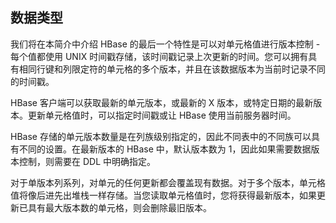 ## 数据类型

我们将在本简介中介绍 HBase 的最后一个特性是可以对单元格值进行版本控制 - 每个值都使用 UNIX 时间戳存储，该时间戳记录上次更新的时间。您可以拥有具有相同行键和列限定符的单元格的多个版本，并且在该数据版本为当前时记录不同的时间戳。

HBase 客户端可以获取最新的单元版本，或最新的 X 版本，或特定日期的最新版本。更新单元格值时，可以指定时间戳或让 HBase 使用当前服务器时间。

HBase 存储的单元版本数量是在列族级别指定的，因此不同表中的不同族可以具有不同的设置。在最新版本的 HBase 中，默认版本数为 1，因此如果需要数据版本控制，则需要在 DDL 中明确指定。

对于单版本列系列，对单元的任何更新都会覆盖现有数据。对于多个版本，单元格值将像后进先出堆栈一样存储。当您读取单元格值时，您将获得最新版本，如果更新已具有最大版本数的单元格，则会删除最旧版本。